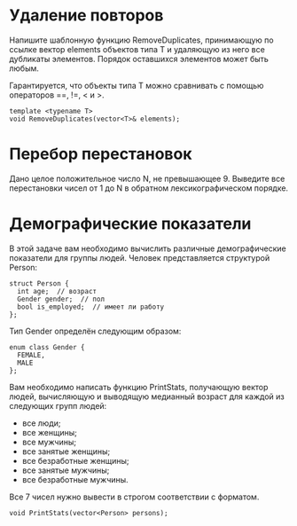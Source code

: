 # Удаление повторов

Напишите шаблонную функцию RemoveDuplicates, принимающую по ссылке вектор elements объектов типа T и удаляющую из него все дубликаты элементов. Порядок оставшихся элементов может быть любым.

Гарантируется, что объекты типа T можно сравнивать с помощью операторов ==, !=, < и >.

```
template <typename T>
void RemoveDuplicates(vector<T>& elements);
```

# Перебор перестановок

Дано целое положительное число N, не превышающее 9. Выведите все перестановки чисел от 1 до N в обратном лексикографическом порядке.

# Демографические показатели

В этой задаче вам необходимо вычислить различные демографические показатели для группы людей. Человек представляется структурой Person:

```
struct Person {
  int age;  // возраст
  Gender gender;  // пол
  bool is_employed;  // имеет ли работу
};
```

Тип Gender определён следующим образом:

```
enum class Gender {
  FEMALE,
  MALE
};
```

Вам необходимо написать функцию PrintStats, получающую вектор людей, вычисляющую и выводящую медианный возраст для каждой из следующих групп людей:

+ все люди;
+ все женщины;
+ все мужчины;
+ все занятые женщины;
+ все безработные женщины;
+ все занятые мужчины;
+ все безработные мужчины.

Все 7 чисел нужно вывести в строгом соответствии с форматом.

```
void PrintStats(vector<Person> persons);
```


